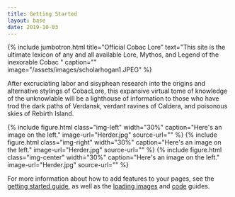 ```yaml
---
title: Getting Started
layout: base
date: 2019-10-03
---
```


{% include jumbotron.html
  title="Official Cobac Lore"
  text="This site is the ultimate lexicon of any and all available Lore, Mythos, and Legend of the inexorable Cobac "
  caption=""
  image="/assets/images/scholarhogan1.JPEG"
%}


After excruciating labor and sisyphean research into the origins and alternative stylings of CobacLore, this expansive virtual tome of knowledge of the unknowlable will be a lighthouse of information to those who have trod the dark paths of Verdansk, verdant ravines of Caldera, and poisonous skies of Rebirth Island.  


{% include figure.html
class="img-left"
width="30%"
caption="Here's an image on the left."
image-url="Herder.jpg"
source-url=""
%}
{% include figure.html
class="img-right"
width="30%"
caption="Here's an image on the left."
image-url="Herder.jpg"
source-url=""
%}
{% include figure.html
class="img-center"
width="30%"
caption="Here's an image on the left."
image-url="Herder.jpg"
source-url=""
%}  

For more information about how to add features to your pages, see the [getting started guide](guides/getting-started), as well as the [loading images](guides/loading-images) and [code](guides/code) guides.
